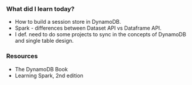 ### What did I learn today?

- How to build a session store in DynamoDB.
- Spark - differences between Dataset API vs Dataframe API.
- I def. need to do some projects to sync in the concepts of DynamoDB and single table design.
### Resources
- The DynamoDB Book
- Learning Spark, 2nd edition